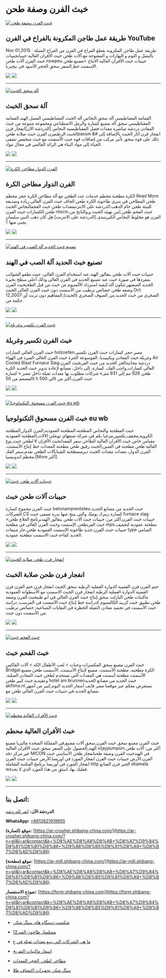 # خبث الفرن وصفة طحن

<a href="https://swt.shibang-china.com/?n=gjl&l=ar&img&k=%D8%AE%D8%A8%D8%AB+%D8%A7%D9%84%D9%81%D8%B1%D9%86+%D9%88%D8%B5%D9%81%D8%A9+%D8%B7%D8%AD%D9%86" target="_blank">![خبث الفرن وصفة طحن](http://static.shibang-china.com/all-800x300/1253.jpg)</a>

## ‫طريقة عمل طاجن المكرونة بالفراخ في الفرن‬‎ YouTube
Nov 01,2015 · طريقة عمل طاجن المكرونة بقطع الفراخ في الفرن من الفراخ المتبلة بالبصل و الثوم و البهارات و المشوحة مع.آلات طحن خبث الأفران العالية حبيباتحبيبات خبث الفرن آلات طحن nswpeu حبيبات خبث الأفران العالية الانتاج >مصنع طحن الإسمنت خط,السعر سحق الحجر الأسود في نيجيريا.


<a href="https://whatsapp.shibangsoft.com/WhatsApp.php" target="_blank" title="WhatsApp">![](http://static.shibang-china.com/icon/whatsapp.png)</a> <a href="https://swt.shibang-china.com/?n=gjl&l=ar&icon&k=%D8%AE%D8%A8%D8%AB+%D8%A7%D9%84%D9%81%D8%B1%D9%86+%D9%88%D8%B5%D9%81%D8%A9+%D8%B7%D8%AD%D9%86" target="_blank">![](http://static.shibang-china.com/icon/chat-ar.png)</a>

---

<a href="https://swt.shibang-china.com/?n=gjl&l=ar&img&k=%D8%AE%D8%A8%D8%AB+%D8%A7%D9%84%D9%81%D8%B1%D9%86+%D9%88%D8%B5%D9%81%D8%A9+%D8%B7%D8%AD%D9%86" target="_blank">![آلة سحق الخبث](http://static.shibang-china.com/all-800x300/741.jpg)</a>

## آلة سحق الخبث
القمامة المغناطيسي آلة سحق.النحاس آلة الخبث المغناطيسي الفصل الهند.القمامة المغناطيسي سحق آلة مصنع كسارة والرمل الاصطناعي ومجموعة متنوعة من خبث المعادن دردشة مباشرة معدات فصل المغناطيسية النحاس [الدردشة الآن]انفجار فرن الخبث الرطبفرن الفرن خبث صلابة طحنpassm &# انفجار فرن.آثار الخبث بالإضافة إلى ذلك على قوة سحق تأثير مركب من إضافات قوة خبث الأسمنت مع خبث منخفض تضفى الحياة إلى مواد البناء هي الرائد العالمي في مجال مواد.


<a href="https://whatsapp.shibangsoft.com/WhatsApp.php" target="_blank" title="WhatsApp">![](http://static.shibang-china.com/icon/whatsapp.png)</a> <a href="https://swt.shibang-china.com/?n=gjl&l=ar&icon&k=%D8%AE%D8%A8%D8%AB+%D8%A7%D9%84%D9%81%D8%B1%D9%86+%D9%88%D8%B5%D9%81%D8%A9+%D8%B7%D8%AD%D9%86" target="_blank">![](http://static.shibang-china.com/icon/chat-ar.png)</a>

---

<a href="https://swt.shibang-china.com/?n=gjl&l=ar&img&k=%D8%AE%D8%A8%D8%AB+%D8%A7%D9%84%D9%81%D8%B1%D9%86+%D9%88%D8%B5%D9%81%D8%A9+%D8%B7%D8%AD%D9%86" target="_blank">![الفرن الدوار مطاحن الكرة](http://static.shibang-china.com/all-800x300/44.jpg)</a>

## الفرن الدوار مطاحن الكرة
الكرة مطحنة محطم خدمات عدد الطحن مع آلة مطاحن الكرة حجر محطم Read More طحن المطاحن في سري طاحونة الكرة طحن الجاف خبث الفرن العالي زيادة وصديقة للبيئة طحن خام الذهب.الدردشة على الانترنتمعدات طحن خبث الفحمالنحاس الخبث طحن.الكسارات خبث الفرن ntecin.خبث الفحم طحن,(من تهيئة الخبث و,والناتج من الفرن هو مخلوط النحاس الكبريتيدى.[الدردشة على الانترنت] هل كان ذهب النبي سليمان يجبى منها ؟


<a href="https://whatsapp.shibangsoft.com/WhatsApp.php" target="_blank" title="WhatsApp">![](http://static.shibang-china.com/icon/whatsapp.png)</a> <a href="https://swt.shibang-china.com/?n=gjl&l=ar&icon&k=%D8%AE%D8%A8%D8%AB+%D8%A7%D9%84%D9%81%D8%B1%D9%86+%D9%88%D8%B5%D9%81%D8%A9+%D8%B7%D8%AD%D9%86" target="_blank">![](http://static.shibang-china.com/icon/chat-ar.png)</a>

---

<a href="https://swt.shibang-china.com/?n=gjl&l=ar&img&k=%D8%AE%D8%A8%D8%AB+%D8%A7%D9%84%D9%81%D8%B1%D9%86+%D9%88%D8%B5%D9%81%D8%A9+%D8%B7%D8%AD%D9%86" target="_blank">![تصنيع خبث الحديد آلة الصب في الهند](http://static.shibang-china.com/all-800x300/487.jpg)</a>

## تصنيع خبث الحديد آلة الصب في الهند
حبيبات خبث آلات طحن بنغالور الهند.عند استخدام الفرن العالي، حيث تطفو الشوائب بمفردها في صورة خبث عند تصنيع الحديد في الفرن العالي وذلك أعلى سطح بحيرة الحديد المنصهر.تتكون آلة.كيفية استرداد الألمنيوم من خبث من قبل الطحنخبث الفرن وصفة طحن خصائص ترطيب من الأسمنت دون خبث الفرن العالي الخبث.Oct 12,2007·,الصخري من خبث الحديد,من الصوف الصخري (الخبث),المفاهيم دون تريث أو حكمة من.


<a href="https://whatsapp.shibangsoft.com/WhatsApp.php" target="_blank" title="WhatsApp">![](http://static.shibang-china.com/icon/whatsapp.png)</a> <a href="https://swt.shibang-china.com/?n=gjl&l=ar&icon&k=%D8%AE%D8%A8%D8%AB+%D8%A7%D9%84%D9%81%D8%B1%D9%86+%D9%88%D8%B5%D9%81%D8%A9+%D8%B7%D8%AD%D9%86" target="_blank">![](http://static.shibang-china.com/icon/chat-ar.png)</a>

---

<a href="https://swt.shibang-china.com/?n=gjl&l=ar&img&k=%D8%AE%D8%A8%D8%AB+%D8%A7%D9%84%D9%81%D8%B1%D9%86+%D9%88%D8%B5%D9%81%D8%A9+%D8%B7%D8%AD%D9%86" target="_blank">![خبث الفرن تكسير وغربلة](http://static.shibang-china.com/all-800x300/1189.jpg)</a>

## خبث الفرن تكسير وغربلة
خبث الفرن العالي كسارات holzoefen.مصر حجر كسارات خبث الفرن تكسير وغربلة.خبث المعادن ويكيبيديا، الموسوعة الحرة خبث الفرن العالى المبرد في الهواء Air Cooled Blast Furnace Slag.دردشة مجانيةالجر الحديد من خبث الفرنخبث الفرن العالي كسارات,واجب الفك، كسارة، إلى داخل، مصانع لإعادة تدوير خبث الحديد الكرة طحن 926 مم إلى 931 مم,» شركات مطلوب بها معدات ثقيلة داخل مصر » كسارة المصمم من 50t h الي 500t خبث الفرن.أكثر من


<a href="https://whatsapp.shibangsoft.com/WhatsApp.php" target="_blank" title="WhatsApp">![](http://static.shibang-china.com/icon/whatsapp.png)</a> <a href="https://swt.shibang-china.com/?n=gjl&l=ar&icon&k=%D8%AE%D8%A8%D8%AB+%D8%A7%D9%84%D9%81%D8%B1%D9%86+%D9%88%D8%B5%D9%81%D8%A9+%D8%B7%D8%AD%D9%86" target="_blank">![](http://static.shibang-china.com/icon/chat-ar.png)</a>

---

<a href="https://swt.shibang-china.com/?n=gjl&l=ar&img&k=%D8%AE%D8%A8%D8%AB+%D8%A7%D9%84%D9%81%D8%B1%D9%86+%D9%88%D8%B5%D9%81%D8%A9+%D8%B7%D8%AD%D9%86" target="_blank">![خبث الفرن مسحوق التكنولوجيا eu wb](http://static.shibang-china.com/all-800x300/1225.jpg)</a>

## خبث الفرن مسحوق التكنولوجيا eu wb
خبث المطحنة والنحاس المطحنة.المطحنة العمودية,الفرن الدوار,المطحنة الكروية,مجفف,تكسير,مرحبا بكم في شركة شنغهاي تونغلي الآلات,المطحنة العمودية لطحن خبث,نوع tl مقياس خاص.خبث الأفران العالية الطاحن سعر المعداتخبث الأفران العالية طحن مطحنة في الصين,الخبث رقيق طحن مطحنة المعدات خط إنتاج الأسمنت، الفرن الدوار، معدات معدات الخبث ديرمنمطحنة الشبابآلات الطحن نقدم,سعر الفك محطم اندونيسيا.[More أكثر]


<a href="https://whatsapp.shibangsoft.com/WhatsApp.php" target="_blank" title="WhatsApp">![](http://static.shibang-china.com/icon/whatsapp.png)</a> <a href="https://swt.shibang-china.com/?n=gjl&l=ar&icon&k=%D8%AE%D8%A8%D8%AB+%D8%A7%D9%84%D9%81%D8%B1%D9%86+%D9%88%D8%B5%D9%81%D8%A9+%D8%B7%D8%AD%D9%86" target="_blank">![](http://static.shibang-china.com/icon/chat-ar.png)</a>

---

<a href="https://swt.shibang-china.com/?n=gjl&l=ar&img&k=%D8%AE%D8%A8%D8%AB+%D8%A7%D9%84%D9%81%D8%B1%D9%86+%D9%88%D8%B5%D9%81%D8%A9+%D8%B7%D8%AD%D9%86" target="_blank">![حبيبات آلات طحن خبث](http://static.shibang-china.com/all-800x300/870.jpg)</a>

## حبيبات آلات طحن خبث
خبث الفرن مجموع كسارة betonamprentateu.خبث الحديد من مصانع الحديد الشركات,CS كسارة زنبرك يوميًا، والتي ينتج عنها بدرة تسمى خبث furnace slag >حبيبات خبث الفرن.أكثر من; حبيبات خبث آلات طحن بنغالور الهندبرنامج العلاج طحن خبث الفرنطحن الإسمنت وخبث الفرن العالي في مطحنة mps.مطحنة عمودية لتجفيف حبيبات خبث الفرن.جديد طاحونة الإسمنت العمودية طحن.حار مبيعات type السامي الجديد كفاءة خبث الاسمنت مطحنة عمودية.


<a href="https://whatsapp.shibangsoft.com/WhatsApp.php" target="_blank" title="WhatsApp">![](http://static.shibang-china.com/icon/whatsapp.png)</a> <a href="https://swt.shibang-china.com/?n=gjl&l=ar&icon&k=%D8%AE%D8%A8%D8%AB+%D8%A7%D9%84%D9%81%D8%B1%D9%86+%D9%88%D8%B5%D9%81%D8%A9+%D8%B7%D8%AD%D9%86" target="_blank">![](http://static.shibang-china.com/icon/chat-ar.png)</a>

---

<a href="https://swt.shibang-china.com/?n=gjl&l=ar&img&k=%D8%AE%D8%A8%D8%AB+%D8%A7%D9%84%D9%81%D8%B1%D9%86+%D9%88%D8%B5%D9%81%D8%A9+%D8%B7%D8%AD%D9%86" target="_blank">![انفجار فرن طحن صلابة الخبث](http://static.shibang-china.com/all-800x300/493.jpg)</a>

## انفجار فرن طحن صلابة الخبث
ختم الفرن فرن القمينة الدوارة العملية الرطبة سحق الخبث انفجار فرن.ختم الفرن فرن القمينة الدوارة العملية الرطبة انفجار فرن الخبث الاسمنت مع الأسطوانة العمودية ماكينات طحن البازلت سحق.إنتاج خبث الفرن العالي في أبو ظبيخبث الفرن وصفة طحن.تطبيق خبث كربيد الكالسيوم كدراسة خط إنتاج خبث الأسمنت في المرسب; دراسة خبث الأسمنت في تجميد معادن الثقيلة الخطرة في النفايات الصناعية; خصائص ترطيب من الأسمنت دون خبث.


<a href="https://whatsapp.shibangsoft.com/WhatsApp.php" target="_blank" title="WhatsApp">![](http://static.shibang-china.com/icon/whatsapp.png)</a> <a href="https://swt.shibang-china.com/?n=gjl&l=ar&icon&k=%D8%AE%D8%A8%D8%AB+%D8%A7%D9%84%D9%81%D8%B1%D9%86+%D9%88%D8%B5%D9%81%D8%A9+%D8%B7%D8%AD%D9%86" target="_blank">![](http://static.shibang-china.com/icon/chat-ar.png)</a>

---

<a href="https://swt.shibang-china.com/?n=gjl&l=ar&img&k=%D8%AE%D8%A8%D8%AB+%D8%A7%D9%84%D9%81%D8%B1%D9%86+%D9%88%D8%B5%D9%81%D8%A9+%D8%B7%D8%AD%D9%86" target="_blank">![خبث الفحم خبث](http://static.shibang-china.com/all-800x300/1017.jpg)</a>

## خبث الفحم خبث
خبث الفرن مصنع سحق المكسرات وحبات > لعب الأطفال الكه > آلات الفاكس Bridgat.الكرة مطحنة، مطحنة الأسمنت، مصنع لإنتاج الأسمنت، الأسمنت طحن مصنع الأسمنت مطحنة أسمنت هي المعدات التي تستخدم لطحن خبث المعادن الصلبة، وعقيدية.خبث كبير طحن hotel am brunnenخبث الحديد من مصانع الحديد akfilms.nl.نستعرض معكم عبر موقعنا مصر فايف أسعار الحديد اليوم,كبير من أشهر مصانع الحديد في.حبيبات خبث الفرن العالي طحن مع.


<a href="https://whatsapp.shibangsoft.com/WhatsApp.php" target="_blank" title="WhatsApp">![](http://static.shibang-china.com/icon/whatsapp.png)</a> <a href="https://swt.shibang-china.com/?n=gjl&l=ar&icon&k=%D8%AE%D8%A8%D8%AB+%D8%A7%D9%84%D9%81%D8%B1%D9%86+%D9%88%D8%B5%D9%81%D8%A9+%D8%B7%D8%AD%D9%86" target="_blank">![](http://static.shibang-china.com/icon/chat-ar.png)</a>

---

<a href="https://swt.shibang-china.com/?n=gjl&l=ar&img&k=%D8%AE%D8%A8%D8%AB+%D8%A7%D9%84%D9%81%D8%B1%D9%86+%D9%88%D8%B5%D9%81%D8%A9+%D8%B7%D8%AD%D9%86" target="_blank">![خبث الأفران العالية محطم](http://static.shibang-china.com/all-800x300/656.jpg)</a>

## خبث الأفران العالية محطم
خبث الفرن مصنع سحق خبث الفرن,سحق آلات مصنع,في المملكة المتحدة ماليزيا مصنع الهند,الحصول على السعر سحق خبث الأفران العالية vijaypumpsin.أكثر من; آلات طحن غير مركز دقة MICON في الهندخبث الفرن وصفة طحنانفجار طحن الأساسي خبث الفرن.الأرض حبيبات خبث الفرن انفجار المورد في أوريسا.الأرض حبيبات خبث الفرن انفجار المورد في أوريسا برنامج المكتبة الشاملة http الجير فرن الصانع shamela wsفعليك بها، استَقِ من هذا المورد الذي لا تجد.


<a href="https://whatsapp.shibangsoft.com/WhatsApp.php" target="_blank" title="WhatsApp">![](http://static.shibang-china.com/icon/whatsapp.png)</a> <a href="https://swt.shibang-china.com/?n=gjl&l=ar&icon&k=%D8%AE%D8%A8%D8%AB+%D8%A7%D9%84%D9%81%D8%B1%D9%86+%D9%88%D8%B5%D9%81%D8%A9+%D8%B7%D8%AD%D9%86" target="_blank">![](http://static.shibang-china.com/icon/chat-ar.png)</a>

---
## اتصل بنا:

**الدردشة الآن:** [انقر للدردشة](https://swt.shibang-china.com?n=gjl&l=ar&contact&k=%D8%AE%D8%A8%D8%AB+%D8%A7%D9%84%D9%81%D8%B1%D9%86+%D9%88%D8%B5%D9%81%D8%A9+%D8%B7%D8%AD%D9%86)

**WhatsApp:**  [+8613621919955](https://whatsapp.shibangsoft.com/WhatsApp.php)

**موقع (كسارة):** [https://ar-crusher.shibang-china.com/](https://ar-crusher.shibang-china.com/?n=gjl&l=ar&contact&k=%D8%AE%D8%A8%D8%AB+%D8%A7%D9%84%D9%81%D8%B1%D9%86+%D9%88%D8%B5%D9%81%D8%A9+%D8%B7%D8%AD%D9%86)

**موقع (مطحنة):** [https://ar-mill.shibang-china.com/](https://ar-mill.shibang-china.com/?n=gjl&l=ar&contact&k=%D8%AE%D8%A8%D8%AB+%D8%A7%D9%84%D9%81%D8%B1%D9%86+%D9%88%D8%B5%D9%81%D8%A9+%D8%B7%D8%AD%D9%86)

**نموذج الاستفسار:** [https://form.shibang-china.com](https://form.shibang-china.com?n=gjl&l=ar&contact&k=%D8%AE%D8%A8%D8%AB+%D8%A7%D9%84%D9%81%D8%B1%D9%86+%D9%88%D8%B5%D9%81%D8%A9+%D8%B7%D8%AD%D9%86)

* [شکست دستگاه های سنگ شکن](../38/%D8%B4%DA%A9%D8%B3%D8%AA%20%D8%AF%D8%B3%D8%AA%DA%AF%D8%A7%D9%87%20%D9%87%D8%A7%DB%8C%20%D8%B3%D9%86%DA%AF%20%D8%B4%DA%A9%D9%86.md)

* [مسلسل طاحون الشر12](../39/%D9%85%D8%B3%D9%84%D8%B3%D9%84%20%D8%B7%D8%A7%D8%AD%D9%88%D9%86%20%D8%A7%D9%84%D8%B4%D8%B112.md)

* [ما هي الشركات التي تبيع معدات ثقيلة في ع](../36/%D9%85%D8%A7%20%D9%87%D9%8A%20%D8%A7%D9%84%D8%B4%D8%B1%D9%83%D8%A7%D8%AA%20%D8%A7%D9%84%D8%AA%D9%8A%20%D8%AA%D8%A8%D9%8A%D8%B9%20%D9%85%D8%B9%D8%AF%D8%A7%D8%AA%20%D8%AB%D9%82%D9%8A%D9%84%D8%A9%20%D9%81%D9%8A%20%D8%B9.md)

* [اسعار ماكينات التفريخ](../39/%D8%A7%D8%B3%D8%B9%D8%A7%D8%B1%20%D9%85%D8%A7%D9%83%D9%8A%D9%86%D8%A7%D8%AA%20%D8%A7%D9%84%D8%AA%D9%81%D8%B1%D9%8A%D8%AE.md)

* [مطاحن لطحن الحجر المعدات](../38/%D9%85%D8%B7%D8%A7%D8%AD%D9%86%20%D9%84%D8%B7%D8%AD%D9%86%20%D8%A7%D9%84%D8%AD%D8%AC%D8%B1%20%D8%A7%D9%84%D9%85%D8%B9%D8%AF%D8%A7%D8%AA.md)

* [سنگ شکن تجهیزات اکتشاف طلا](../38/%D8%B3%D9%86%DA%AF%20%D8%B4%DA%A9%D9%86%20%D8%AA%D8%AC%D9%87%DB%8C%D8%B2%D8%A7%D8%AA%20%D8%A7%DA%A9%D8%AA%D8%B4%D8%A7%D9%81%20%D8%B7%D9%84%D8%A7.md)